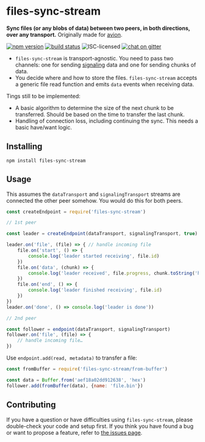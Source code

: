 # files-sync-stream

**Sync files (or any blobs of data) between two peers, in both directions, over any transport.** Originally made for [avion](https://github.com/derhuerst/avion).

[![npm version](https://img.shields.io/npm/v/files-sync-stream.svg)](https://www.npmjs.com/package/files-sync-stream)
[![build status](https://img.shields.io/travis/derhuerst/files-sync-stream.svg)](https://travis-ci.org/derhuerst/files-sync-stream)
![ISC-licensed](https://img.shields.io/github/license/derhuerst/files-sync-stream.svg)
[![chat on gitter](https://badges.gitter.im/derhuerst.svg)](https://gitter.im/derhuerst)

- `files-sync-stream` is transport-agnostic. You need to pass two channels: one for sending [signaling](https://en.wikipedia.org/wiki/Signaling_(telecommunications)) data and one for sending chunks of data.
- You decide where and how to store the files. `files-sync-stream` accepts a generic file read function and emits `data` events when receiving data.

Tings still to be implemented:

- A basic algorithm to determine the size of the next chunk to be transferred. Should be based on the time to transfer the last chunk.
- Handling of connection loss, including continuing the sync. This needs a basic have/want logic.


## Installing

```shell
npm install files-sync-stream
```


## Usage

This assumes the `dataTransport` and `signalingTransport` streams are connected the other peer somehow. You would do this for both peers.

```js
const createEndpoint = require('files-sync-stream')

// 1st peer

const leader = createEndpoint(dataTransport, signalingTransport, true)

leader.on('file', (file) => { // handle incoming file
	file.on('start', () => {
		console.log('leader started receiving', file.id)
	})
	file.on('data', (chunk) => {
		console.log('leader received', file.progress, chunk.toString('hex'))
	})
	file.on('end', () => {
		console.log('leader finished receiving', file.id)
	})
})
leader.on('done', () => console.log('leader is done'))
```

```js
// 2nd peer

const follower = endpoint(dataTransport, signalingTransport)
follower.on('file', (file) => {
	// handle incoming file…
})
```

Use `endpoint.add(read, metadata)` to transfer a file:

```js
const fromBuffer = require('files-sync-stream/from-buffer')

const data = Buffer.from('aef18a02dd912638', 'hex')
follower.add(fromBuffer(data), {name: 'file.bin'})
```


## Contributing

If you have a question or have difficulties using `files-sync-stream`, please double-check your code and setup first. If you think you have found a bug or want to propose a feature, refer to [the issues page](https://github.com/derhuerst/files-sync-stream/issues).

